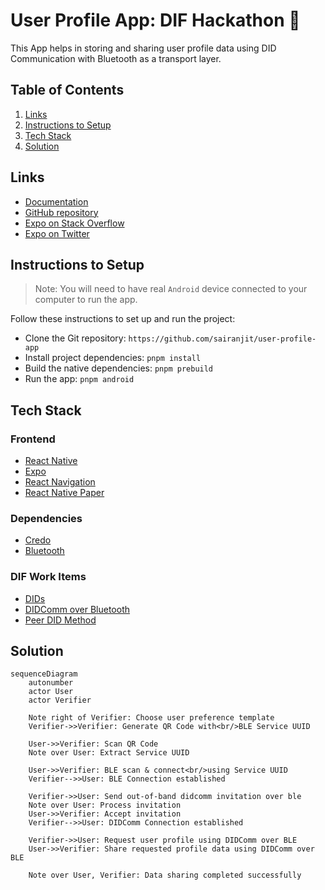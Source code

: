 # User Profile App: DIF Hackathon 👋

This App helps in storing and sharing user profile data using DID Communication with Bluetooth as a transport layer.

## Table of Contents

1. [Links](#links)
2. [Instructions to Setup](#instructions-to-setup)
3. [Tech Stack](#tech-stack)
4. [Solution](#solution)

## Links

- [Documentation](https://docs.expo.dev/)
- [GitHub repository](https://github.com/expo/expo)
- [Expo on Stack Overflow](https://stackoverflow.com/questions/tagged/expo)
- [Expo on Twitter](https://twitter.com/expo)

## Instructions to Setup

> Note: You will need to have real `Android` device connected to your computer to run the app.

Follow these instructions to set up and run the project:

- Clone the Git repository: `https://github.com/sairanjit/user-profile-app`
- Install project dependencies: `pnpm install`
- Build the native dependencies: `pnpm prebuild`
- Run the app: `pnpm android`

## Tech Stack

### Frontend

- [React Native](https://reactnative.dev/)
- [Expo](https://expo.dev/)
- [React Navigation](https://reactnavigation.org/)
- [React Native Paper](https://callstack.github.io/react-native-paper/)

### Dependencies

- [Credo](https://github.com/openwallet-foundation/credo-ts)
- [Bluetooth](https://github.com/animo-id/react-native-ble-didcomm)

### DIF Work Items

- [DIDs](https://didcomm.org/)
- [DIDComm over Bluetooth](https://github.com/decentralized-identity/didcomm-bluetooth/tree/main)
- [Peer DID Method](https://github.com/decentralized-identity/peer-did-method-spec)

## Solution

```mermaid
sequenceDiagram
    autonumber
    actor User
    actor Verifier
    
    Note right of Verifier: Choose user preference template
    Verifier->>Verifier: Generate QR Code with<br/>BLE Service UUID
    
    User->>Verifier: Scan QR Code
    Note over User: Extract Service UUID
    
    User->>Verifier: BLE scan & connect<br/>using Service UUID
    Verifier-->>User: BLE Connection established
    
    Verifier->>User: Send out-of-band didcomm invitation over ble
    Note over User: Process invitation
    User->>Verifier: Accept invitation
    Verifier-->>User: DIDComm Connection established
    
    Verifier->>User: Request user profile using DIDComm over BLE
    User->>Verifier: Share requested profile data using DIDComm over BLE
    
    Note over User, Verifier: Data sharing completed successfully
```
